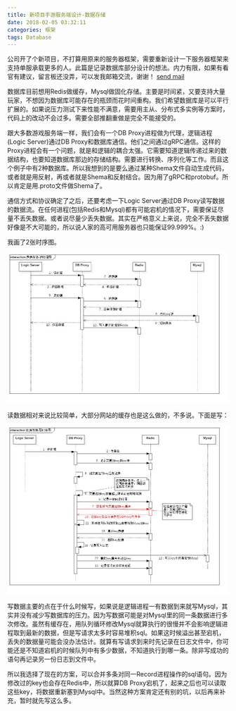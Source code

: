 ```yaml
---
title: 新项目手游服务端设计-数据存储
date: 2018-02-05 03:32:11
categories: 框架
tags: Database
---
```


公司开了个新项目，不打算用原来的服务器框架，需要重新设计一下服务器框架来支持单服承载更多的人。此篇是记录数据库部分设计的想法。内力有限，如果有看官有建议，留言板还没弄，可以发我邮箱交流，谢谢！
[send mail](mailto:xcjmine@gmail.com)

数据库目前想用Redis做缓存，Mysql做固化存储。主要是时间紧，又要支持大量玩家，不想因为数据库可能存在的瓶颈而花时间重构。我们希望数据库是可以平行扩展的。如果说压力测试下来性能不满意，需要用主从、分布式多实例等方案时，代码上的改动不会过多。需要全部推翻重做是完全不能接受的。

跟大多数游戏服务端一样，我们会有一个DB Proxy进程做为代理，逻辑进程(Logic Server)通过DB Proxy和数据库通信。他们之间通过gRPC通信。这样的Proxy进程会有一个问题，就是和逻辑的耦合太强。它需要知道逻辑传递过来的数据结构，也要知道数据库那边的存储结构。需要进行转换、序列化等工作。而且这个例子中有2种数据库。所以我想到的是要么通过某种Shema文件自动生成代码，或者就是用反射，再或者就是Shema和反射结合。因为用了gRPC和protobuf。所以肯定是用.proto文件做Shema了。

通信方式和协议确定了之后，还要考虑一下Logic Server通过DB Proxy读写数据的数据流。在任何进程(包括Redis和Mysql)都有可能宕机的情况下，需要保证尽量不丢失数据。或者说尽量少丢失数据。其实在严格意义上来说，完全不丢失数据好像是不大可能的，所以说人家的高可用服务器也只能保证99.999%。:)

我画了2张时序图。

![读时序图](新项目手游服务端设计-数据存储/read_sequence.jpg)

读数据相对来说比较简单，大部分网站的缓存也是这么做的，不多说。下面是写：

![写时序图](新项目手游服务端设计-数据存储/write_sequence.jpg)

写数据主要的点在于什么时候写，如果说是逻辑进程一有数据到来就写Mysql，其实并没有减少写数据库的压力。因为写数据可能是对Mysql里的同一条数据进行多次修改。虽然有缓存在，用队列循环修改Mysql就算执行的很慢并不会影响逻辑进程取到最新的数据，但是写请求太多时容易堆积sql。如果这时候溢出甚至宕机，丢失的数据量可能会没办法估计。就算有写请求到来时先记录在日志文件中，你可能还是不知道宕机的时候队列中有多少数据，不知道执行到哪一条。除非写成功的语句再记录另一份日志到文件中。

所以我选择了现在的方案，可以合并多条对同一Record进程操作的sql语句。因为修改过的key也会存在Redis中，所以就算DB Proxy宕机了，起来之后也可以读取这些key，将数据重新塞到Mysql中。当然这种方案肯定还有别的坑，以后再来补充，暂时就先写这么多。


